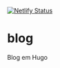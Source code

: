 [![Netlify Status](https://api.netlify.com/api/v1/badges/a61ee620-f1fb-42ce-8ae1-0651f0cc1f63/deploy-status)](https://app.netlify.com/sites/miltonjneto/deploys)

# blog
Blog em Hugo
